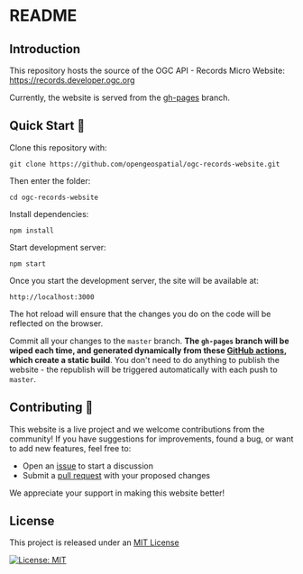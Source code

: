# README

## Introduction
This repository hosts the source of the OGC API - Records Micro Website: https://records.developer.ogc.org

Currently, the website is served from the [gh-pages](https://github.com/opengeospatial/ogc-records-website/tree/gh-pages) branch.

## Quick Start :rocket:

Clone this repository with:

`git clone https://github.com/opengeospatial/ogc-records-website.git`

Then enter the folder:

`cd ogc-records-website`

Install dependencies:

`npm install`

Start development server:

`npm start`

Once you start the development server, the site will be available at:

`http://localhost:3000`

The hot reload will ensure that the changes you do on the code will be reflected on the browser.

Commit all your changes to the `master` branch. **The `gh-pages` branch will be wiped each time, and generated dynamically from these [GitHub actions](https://github.com/opengeospatial/ogc-records-website/actions), which create a static build**. You don't need to do anything to publish the website - the republish will be triggered automatically with each push to `master`.

## Contributing 🤝

This website is a live project and we welcome contributions from the community! If you have suggestions for improvements, found a bug, or want to add new features, feel free to:

* Open an [issue](https://github.com/opengeospatial/ogc-records-website/issues) to start a discussion
* Submit a [pull request](https://github.com/opengeospatial/ogc-records-website/pulls) with your proposed changes

We appreciate your support in making this website better!

## License

This project is released under an [MIT License](./LICENSE)

[![License: MIT](https://img.shields.io/badge/License-MIT-yellow.svg)](https://opensource.org/licenses/MIT)